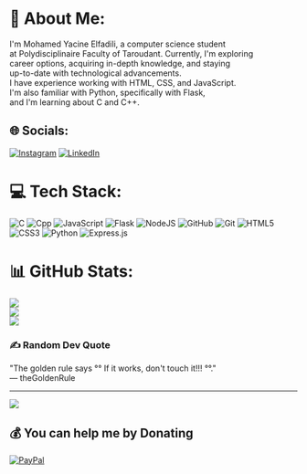 # 💫 About Me:
I'm Mohamed Yacine Elfadili, a computer science student <br>at Polydisciplinaire Faculty of Taroudant. Currently, I'm exploring <br>career options, acquiring in-depth knowledge, and staying <br>up-to-date with technological advancements. <br>I have experience working with HTML, CSS, and JavaScript. <br>I'm also familiar with Python, specifically with Flask, <br>and I'm learning about C and C++.


## 🌐 Socials:
[![Instagram](https://img.shields.io/badge/Instagram-%23E4405F.svg?logo=Instagram&logoColor=white)](https://instagram.com/yacine5fadili) [![LinkedIn](https://img.shields.io/badge/LinkedIn-%230077B5.svg?logo=linkedin&logoColor=white)](https://linkedin.com/in/yacine-elfadili-a5185b314) 

# 💻 Tech Stack:
![C](https://img.shields.io/badge/c-%2300599C.svg?style=for-the-badge&logo=c&logoColor=white) ![Cpp](https://img.shields.io/badge/cpp-%2300599C.svg?style=for-the-badge&logo=cpp&logoColor=white) ![JavaScript](https://img.shields.io/badge/javascript-%23323330.svg?style=for-the-badge&logo=javascript&logoColor=%23F7DF1E) ![Flask](https://img.shields.io/badge/flask-%23000.svg?style=for-the-badge&logo=flask&logoColor=white) ![NodeJS](https://img.shields.io/badge/node.js-6DA55F?style=for-the-badge&logo=node.js&logoColor=white) ![GitHub](https://img.shields.io/badge/github-%23121011.svg?style=for-the-badge&logo=github&logoColor=white) ![Git](https://img.shields.io/badge/git-%23F05033.svg?style=for-the-badge&logo=git&logoColor=white) ![HTML5](https://img.shields.io/badge/html5-%23E34F26.svg?style=for-the-badge&logo=html5&logoColor=white) ![CSS3](https://img.shields.io/badge/css3-%231572B6.svg?style=for-the-badge&logo=css3&logoColor=white) ![Python](https://img.shields.io/badge/python-3670A0?style=for-the-badge&logo=python&logoColor=ffdd54) ![Express.js](https://img.shields.io/badge/express.js-%23404d59.svg?style=for-the-badge&logo=express&logoColor=%2361DAFB)
# 📊 GitHub Stats:
![](https://github-readme-stats.vercel.app/api?username=Yacine20elfadili&theme=dark&hide_border=false&include_all_commits=true&count_private=true)<br/>
![](https://github-readme-streak-stats.herokuapp.com/?user=Yacine20elfadili&theme=dark&hide_border=false)<br/>
![](https://github-readme-stats.vercel.app/api/top-langs/?username=Yacine20elfadili&theme=dark&hide_border=false&include_all_commits=true&count_private=true&layout=compact)

### ✍️ Random Dev Quote
<p>
  "The golden rule says °° If it works, don't touch it!!! °°."  
  <br>— theGoldenRule
</p>

---
[![](https://visitcount.itsvg.in/api?id=Yacine20elfadili&icon=0&color=0)](https://visitcount.itsvg.in)

  ## 💰 You can help me by Donating
  [![PayPal](https://img.shields.io/badge/PayPal-00457C?style=for-the-badge&logo=paypal&logoColor=white)](https://paypal.me/Med20fadili) 

  
<!-- Proudly created with GPRM ( https://gprm.itsvg.in ) -->
